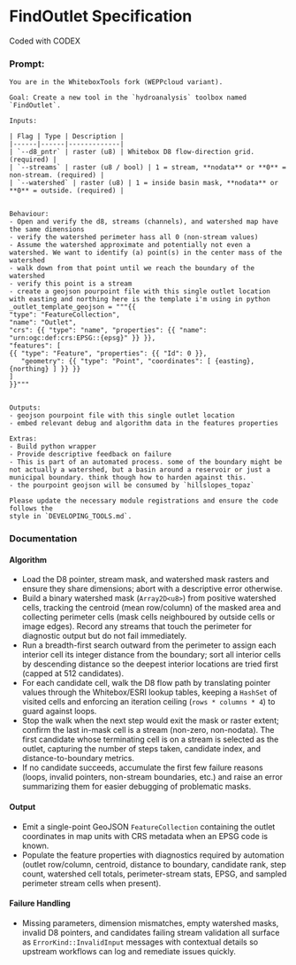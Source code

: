 # FindOutlet Specification

Coded with CODEX

### Prompt:
```
You are in the WhiteboxTools fork (WEPPcloud variant).

Goal: Create a new tool in the `hydroanalysis` toolbox named `FindOutlet`.

Inputs:

| Flag | Type | Description |
|------|------|-------------|
| `--d8_pntr` | raster (u8) | Whitebox D8 flow‑direction grid. (required) |
| `--streams` | raster (u8 / bool) | 1 = stream, **nodata** or **0** = non‑stream. (required) |
| `--watershed` | raster (u8) | 1 = inside basin mask, **nodata** or **0** = outside. (required) |


Behaviour:
- Open and verify the d8, streams (channels), and watershed map have the same dimensions
- verify the watershed perimeter hass all 0 (non-stream values)
- Assume the watershed approximate and potentially not even a watershed. We want to identify (a) point(s) in the center mass of the watershed
- walk down from that point until we reach the boundary of the watershed
- verify this point is a stream
- create a geojson pourpoint file with this single outlet location with easting and northing here is the template i'm using in python
_outlet_template_geojson = """{{
"type": "FeatureCollection",
"name": "Outlet",
"crs": {{ "type": "name", "properties": {{ "name": "urn:ogc:def:crs:EPSG::{epsg}" }} }},
"features": [
{{ "type": "Feature", "properties": {{ "Id": 0 }}, 
   "geometry": {{ "type": "Point", "coordinates": [ {easting}, {northing} ] }} }}
]
}}"""


Outputs:
- geojson pourpoint file with this single outlet location
- embed relevant debug and algorithm data in the features properties

Extras:
- Build python wrapper
- Provide descriptive feedback on failure
- This is part of an automated process. some of the boundary might be not actually a watershed, but a basin around a reservoir or just a municipal boundary. think though how to harden against this.
- the pourpoint geojson will be consumed by `hillslopes_topaz`

Please update the necessary module registrations and ensure the code follows the
style in `DEVELOPING_TOOLS.md`.
```

### Documentation

#### Algorithm
- Load the D8 pointer, stream mask, and watershed mask rasters and ensure they share dimensions; abort with a descriptive error otherwise.
- Build a binary watershed mask (`Array2D<u8>`) from positive watershed cells, tracking the centroid (mean row/column) of the masked area and collecting perimeter cells (mask cells neighboured by outside cells or image edges). Record any streams that touch the perimeter for diagnostic output but do not fail immediately.
- Run a breadth-first search outward from the perimeter to assign each interior cell its integer distance from the boundary; sort all interior cells by descending distance so the deepest interior locations are tried first (capped at 512 candidates).
- For each candidate cell, walk the D8 flow path by translating pointer values through the Whitebox/ESRI lookup tables, keeping a `HashSet` of visited cells and enforcing an iteration ceiling (`rows * columns * 4`) to guard against loops.
- Stop the walk when the next step would exit the mask or raster extent; confirm the last in-mask cell is a stream (non-zero, non-nodata). The first candidate whose terminating cell is on a stream is selected as the outlet, capturing the number of steps taken, candidate index, and distance-to-boundary metrics.
- If no candidate succeeds, accumulate the first few failure reasons (loops, invalid pointers, non-stream boundaries, etc.) and raise an error summarizing them for easier debugging of problematic masks.

#### Output
- Emit a single-point GeoJSON `FeatureCollection` containing the outlet coordinates in map units with CRS metadata when an EPSG code is known.
- Populate the feature properties with diagnostics required by automation (outlet row/column, centroid, distance to boundary, candidate rank, step count, watershed cell totals, perimeter-stream stats, EPSG, and sampled perimeter stream cells when present).

#### Failure Handling
- Missing parameters, dimension mismatches, empty watershed masks, invalid D8 pointers, and candidates failing stream validation all surface as `ErrorKind::InvalidInput` messages with contextual details so upstream workflows can log and remediate issues quickly.
